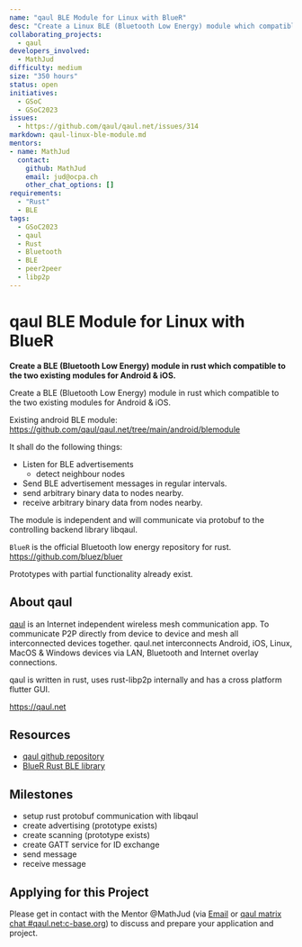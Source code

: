 ```yaml
---
name: "qaul BLE Module for Linux with BlueR"
desc: "Create a Linux BLE (Bluetooth Low Energy) module which compatible to the two existing modules for Android & iOS."
collaborating_projects:
  - qaul
developers_involved:
  - MathJud
difficulty: medium
size: "350 hours"
status: open
initiatives:
  - GSoC
  - GSoC2023
issues: 
  - https://github.com/qaul/qaul.net/issues/314
markdown: qaul-linux-ble-module.md
mentors:
- name: MathJud
  contact:
    github: MathJud
    email: jud@ocpa.ch
    other_chat_options: []
requirements:
  - "Rust"
  - BLE
tags:
  - GSoC2023
  - qaul
  - Rust
  - Bluetooth
  - BLE
  - peer2peer
  - libp2p
---
```


# qaul BLE Module for Linux with BlueR

**Create a BLE (Bluetooth Low Energy) module in rust which compatible to the two existing modules for Android & iOS.**

Create a BLE (Bluetooth Low Energy) module in rust which compatible to the two existing modules for Android & iOS.

Existing android BLE module:
<https://github.com/qaul/qaul.net/tree/main/android/blemodule>

It shall do the following things:

* Listen for BLE advertisements
  * detect neighbour nodes
* Send BLE advertisement messages in regular intervals.
* send arbitrary binary data to nodes nearby.
* receive arbitrary binary data from nodes nearby.

The module is independent and will communicate via protobuf to the controlling backend library libqaul.

`BlueR` is the official Bluetooth low energy repository for rust.
<https://github.com/bluez/bluer>

Prototypes with partial functionality already exist.

## About qaul

[qaul](https://qaul.net) is an Internet independent wireless mesh communication app. To communicate P2P directly from device to device and mesh all interconnected devices together.
qaul.net interconnects Android, iOS, Linux, MacOS & Windows devices via LAN, Bluetooth and Internet overlay connections.

qaul is written in rust, uses rust-libp2p internally and has a cross platform flutter GUI.

<https://qaul.net>

## Resources

* [qaul github repository](https://github.com/qaul/qaul.net)
* [BlueR Rust BLE library](https://github.com/bluez/bluer)

## Milestones

* setup rust protobuf communication with libqaul
* create advertising (prototype exists)
* create scanning (prototype exists)
* create GATT service for ID exchange
* send message
* receive message

## Applying for this Project

Please get in contact with the Mentor @MathJud (via [Email](mailto:jud@qaul.net) or [qaul matrix chat #qaul.net:c-base.org](https://matrix.to/#/#qaul.net:c-base.org)) to discuss and prepare your application and project.
